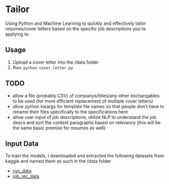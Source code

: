 # Tailor
Using Python and Machine Learning to quickly and effectively tailor resumes/cover letters based on the specific job descriptions you're applying to.

## Usage
1. Upload a cover letter into the /data folder
2. Run: `python cover_letter.py`

## TODO
- allow a file (probably CSV) of companys/titles/any other exchangables to be used (for more efficient replacement of multiple cover letters)
- allow python kwargs for template file names so that people don't have to rename their files specifically to the specifications here
- allow user input of job descriptions, utilize NLP to understand the job descs and sort the content paragraphs based on relevancy (this will be the same basic premise for resumes as well)

## Input Data
To train the models, I downloaded and extracted the following datasets from kaggle and named them as such in the /data folder
- [nyc_data](https://www.kaggle.com/new-york-city/new-york-city-current-job-postings?select=nyc-jobs.csv) 
- [job_rec_data](https://www.kaggle.com/kandij/job-recommendation-datasets) 

